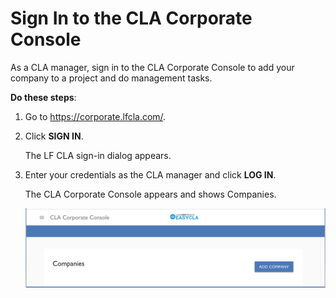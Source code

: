 # Sign In to the CLA Corporate Console
As a CLA manager, sign in to the CLA Corporate Console to add your company to a project and do management tasks.

**Do these steps**:

1. Go to <https://corporate.lfcla.com/>.

1. Click **SIGN IN**.

   The LF CLA sign-in dialog appears.

1. Enter your credentials as the CLA manager and click **LOG IN**.

   The CLA Corporate Console appears and shows Companies.

   ![CLA Corporate Console](imgs/CLA-Corporate-Console.png)